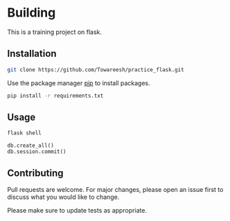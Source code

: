 # Building

This is a training project on flask.

## Installation

```bash
git clone https://github.com/Towareesh/practice_flask.git
```
Use the package manager [pip](https://pip.pypa.io/en/stable/) to install packages.

```bash
pip install -r requirements.txt
```

## Usage

```bash
flask shell
```
```flask shell
db.create_all()
db.session.commit()
```

## Contributing

Pull requests are welcome. For major changes, please open an issue first
to discuss what you would like to change.

Please make sure to update tests as appropriate.
